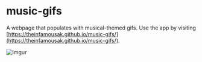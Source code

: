 # music-gifs
A webpage that populates with musical-themed gifs. Use the app by visiting [https://theinfamousak.github.io/music-gifs/](https://theinfamousak.github.io/music-gifs/).

![Imgur](https://i.imgur.com/d6VdgME.png)
